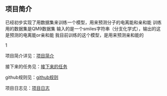 
## 项目简介
已经初步实现了用数据集来训练一个模型，用来预测分子的电离能和亲和能
训练用的数据集是QM9数据集
输入的是一个smiles字符串（分支化学式），输出的这是预测的电离能or亲和能
我目前训练的这个模型，是用来预测亲和能的

1

项目简介详见：[项目简介](docs/项目简介.md)

接下来的任务见：[接下来的任务](docs/接下来的任务.md)

github规则见：[github规则](docs/git约定.md)

项目日志见：[项目日志](docs/项目日志.md)

